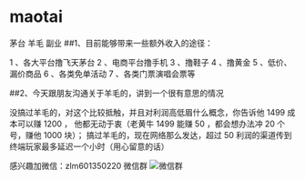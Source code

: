 # maotai
茅台 羊毛 副业 
##1、目前能够带来一些额外收入的途径：

1 、各大平台撸飞天茅台
2 、电商平台撸手机
3 、撸鞋子
4 、撸黄金
5 、低价、漏价商品
6 、各类免单活动
7 、各类门票演唱会票等

##2、今天跟朋友沟通关于羊毛的，讲到一个很有意思的情况

没搞过羊毛的，对这个比较抵触，并且对利润高低眉什么概念，你告诉他 1499 成本可以赚 1200 ，
他都无动于衷（老黄牛 1499 能赚 50 ，都会想办法冲 20 个号，赚他 1000 块）；
搞过羊毛的，现在网络那么发达，超过 50 利润的渠道传到终端玩家最多延迟一个小时（用心留意的话）

感兴趣加微信：zlm601350220
微信群
![微信群](https://github.com/zlm888/maotai/assets/141826839/11468bc6-ccc2-40d5-ac6e-43960eec2e2e)
